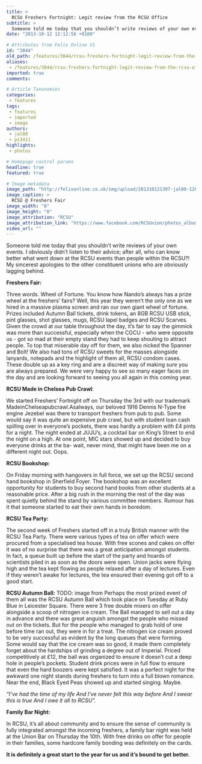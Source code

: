 ```yaml
---
title: >
  RCSU Freshers Fortnight: Legit review from the RCSU Office
subtitle: >
  Someone told me today that you shouldn’t write reviews of your own events. I obviously didn’t listen to their advice; after all, who can know better what went down at the RCSU events than people within the RCSU?! My sincerest apologies to the other constituent unions who are obviously lagging behind
date: "2013-10-12 12:12:56 +0100"

# Attributes from Felix Online V1
id: "3844"
old_path: /features/3844/rcsu-freshers-fortnight-legit-review-from-the-rcsu-office
aliases:
 - /features/3844/rcsu-freshers-fortnight-legit-review-from-the-rcsu-office
imported: true
comments:

# Article Taxonomies
categories:
 - features
tags:
 - features
 - imported
 - image
authors:
 - jal08
 - ps3411
highlights:
 - photos

# Homepage control params
headline: true
featured: true

# Image metadata
image_path: "http://felixonline.co.uk/img/upload/201310121307-jal08-1262887_10153350302710195_651778061_o.jpg"
image_caption: >
  RCSU @ Freshers Fair
image_width: "0"
image_height: "0"
image_attribution: "RCSU"
image_attribution_link: "https://www.facebook.com/RCSUnion/photos_albums"
video_url: ""
---
```


Someone told me today that you shouldn’t write reviews of your own events. I obviously didn’t listen to their advice; after all, who can know better what went down at the RCSU events than people within the RCSU?! My sincerest apologies to the other constituent unions who are obviously lagging behind.

__Freshers Fair:__

Three words. Wheel of Fortune. You know how Nando’s always has a prize wheel at the freshers’ fairs? Well, this year they weren’t the only one as we hired in a massive plasma screen and ran our own giant wheel of fortune. Prizes included Autumn Ball tickets, drink tokens, an 8GB RCSU USB stick, pint glasses, shot glasses, mugs, RCSU lapel badges and RCSU Scarves. Given the crowd at our table throughout the day, it’s fair to say the gimmick was more than successful, especially when the CGCU - who were opposite us - got so mad at their empty stand they had to keep shouting to attract people. To top that miserable day off for them, we also nicked the Spanner and Bolt! We also had tons of RCSU sweets for the masses alongside lanyards, notepads and the highlight of them all, RCSU condom cases. These double up as a key ring and are a discreet way of making sure you are always prepared. We were very happy to see so many eager faces on the day and are looking forward to seeing you all again in this coming year.

__RCSU Made in Chelsea Pub Crawl__:

We started Freshers’ Fortnight off on Thursday the 3rd with our trademark MadeinChelseapubcrawl.Asalways, our beloved 1916 Dennis N-Type fire engine Jezebel was there to transport freshers from pub to pub. Some would say it was quite an expensive pub crawl, but with student loan cash spilling over in everyone’s pockets, there was hardly a problem with £4 pints for a night. The night ended at JUJU’s, a cocktail bar on King’s Street to end the night on a high. At one point, MIC stars showed up and decided to buy everyone drinks at the ba- wait, never mind, that might have been me on a different night out. Oops.

__RCSU Bookshop:__

On Friday morning with hangovers in full force, we set up the RCSU second hand bookshop in Sherfield Foyer. The bookshop was an excellent opportunity for students to buy second hand books from other students at a reasonable price. After a big rush in the morning the rest of the day was spent quietly behind the stand by various committee members. Rumour has it that someone started to eat their own hands in boredom.

__RCSU Tea Party:__

The second week of Freshers started off in a truly British manner with the RCSU Tea Party. There were various types of tea on offer which were procured from a specialised tea house. With free scones and cakes on offer it was of no surprise that there was a great anticipation amongst students. In fact, a queue built up before the start of the party and hoards of scientists piled in as soon as the doors were open. Union jacks were flying high and the tea kept flowing as people relaxed after a day of lectures. Even if they weren’t awake for lectures, the tea ensured their evening got off to a good start.

__RCSU Autumn Ball:__
TODO: image from
Perhaps the most prized event of them all was the RCSU Autumn Ball which took place on Tuesday at Ruby Blue in Leicester Square. There were 3 free double mixers on offer alongside a scoop of nitrogen ice cream. The Ball managed to sell out a day in advance and there was great anguish amongst the people who missed out on the tickets. But for the people who managed to grab hold of one before time ran out, they were in for a treat. The nitrogen ice cream proved to be very successful as evident by the long queues that were forming. Some would say that the ice cream was so good, it made them completely forget about the hardships of grinding a degree out of Imperial. Priced competitively at £12, the ball was organized to ensure it doesn’t cut a deep hole in people’s pockets. Student drink prices were in full flow to ensure that even the hard boozers were kept satisfied. It was a perfect night for the awkward one night stands during freshers to turn into a full blown romance. Near the end, Black Eyed Peas showed up and started singing. Maybe.

_“Iʼve had the time of my life
 And Iʼve never felt this way before And I swear this is true
 And I owe it all to RCSU”._

__Family Bar Night:__

In RCSU, it’s all about community and to ensure the sense of community is fully integrated amongst the incoming freshers, a family bar night was held at the Union Bar on Thursday the 10th. With free drinks on offer for people in their families, some hardcore family bonding was definitely on the cards.

__It is definitely a great start to the year for us and it’s bound to get better.__
